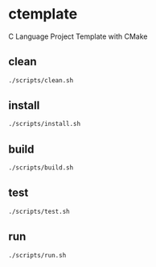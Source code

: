 # ctemplate
C Language Project Template with CMake
## clean
```sh
./scripts/clean.sh
```
## install
```sh
./scripts/install.sh
```
## build
```sh
./scripts/build.sh
```
## test
```sh
./scripts/test.sh
```
## run
```sh
./scripts/run.sh
```
